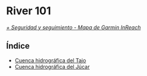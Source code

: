 # River 101
*[+ Seguridad y seguimiento - Mapa de Garmin InReach](https://share.garmin.com/gpalacios82)*

## Índice
* [Cuenca hidrográfica del Tajo](./CHT/)
* [Cuenca hidrográfica del Júcar](./CHJ/)